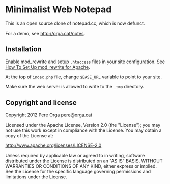 Minimalist Web Notepad
======================

This is an open source clone of notepad.cc, which is now defunct.

For a demo, see http://orga.cat/notes.


Installation
------------

Enable mod_rewrite and setup `.htaccess` files in your site configuration. See [How To Set Up mod_rewrite for Apache](https://www.digitalocean.com/community/tutorials/how-to-set-up-mod_rewrite-for-apache-on-ubuntu-14-04).

At the top of `index.php` file, change `$BASE_URL` variable to point to your site.

Make sure the web server is allowed to write to the `_tmp` directory.


Copyright and license
---------------------

Copyright 2012 Pere Orga <pere@orga.cat>

Licensed under the Apache License, Version 2.0 (the "License");
you may not use this work except in compliance with the License.
You may obtain a copy of the License at:

   http://www.apache.org/licenses/LICENSE-2.0

Unless required by applicable law or agreed to in writing, software
distributed under the License is distributed on an "AS IS" BASIS,
WITHOUT WARRANTIES OR CONDITIONS OF ANY KIND, either express or implied.
See the License for the specific language governing permissions and
limitations under the License.
